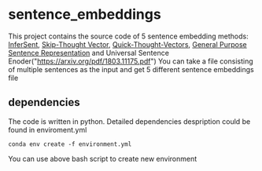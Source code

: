 # sentence_embeddings
This project contains the source code of 5 sentence embedding methods: [InferSent](https://github.com/facebookresearch/InferSent),
[Skip-Thought Vector](https://github.com/tensorflow/models/tree/master/research/skip_thoughts), [Quick-Thought-Vectors](https://github.com/lajanugen/S2V),
[General Purpose Sentence Representation](https://github.com/Maluuba/gensen) and Universal Sentence Enoder("https://arxiv.org/pdf/1803.11175.pdf")
You can take a file consisting of multiple sentences as the input and get 5 different sentence embeddings file

## dependencies
The code is written in python. Detailed dependencies despription could be found in enviroment.yml 

~~~~
conda env create -f environment.yml  
~~~~

You can use above bash script to create new environment

